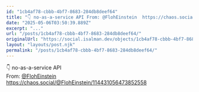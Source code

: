 ```yaml
---
id: "1cb4af78-cbbb-4bf7-8683-284db8deef64"
title: "👇 no-as-a-service API From: @FlohEinstein  https://chaos.social/@FlohEinstein/114431056473852558"
date: "2025-05-06T03:50:39.889Z"
excerpt: "..."
url: "/posts/1cb4af78-cbbb-4bf7-8683-284db8deef64/"
originalUrl: "https://social.isalman.dev/objects/1cb4af78-cbbb-4bf7-8683-284db8deef64"
layout: "layouts/post.njk"
permalink: "/posts/1cb4af78-cbbb-4bf7-8683-284db8deef64/"
---
```


👇 no-as-a-service API<br />From: <span><a href="https://chaos.social/@FlohEinstein">@<span>FlohEinstein</span></a></span> <br /><a href="https://chaos.social/@FlohEinstein/114431056473852558">https://chaos.social/@FlohEinstein/114431056473852558</a>